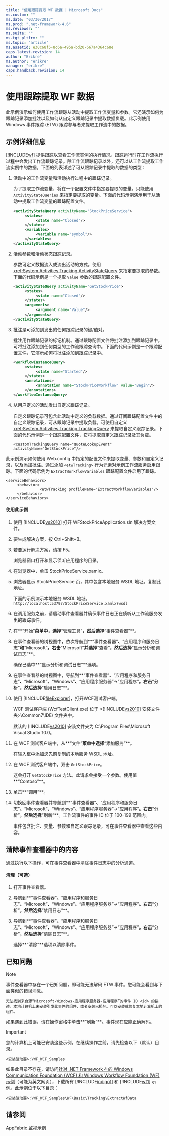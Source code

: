 ```yaml
---
title: "使用跟踪提取 WF 数据 | Microsoft Docs"
ms.custom: ""
ms.date: "03/30/2017"
ms.prod: ".net-framework-4.6"
ms.reviewer: ""
ms.suite: ""
ms.tgt_pltfrm: ""
ms.topic: "article"
ms.assetid: e30c68f5-8c6a-495a-bd20-667a4364c68e
caps.latest.revision: 14
author: "Erikre"
ms.author: "erikre"
manager: "erikre"
caps.handback.revision: 14
---
```

# 使用跟踪提取 WF 数据
此示例演示如何使用工作流跟踪从活动中提取工作流变量和参数。它还演示如何为跟踪记录添加批注以及如何从自定义跟踪记录中提取数据负载。此示例使用 Windows 事件跟踪 \(ETW\) 跟踪参与者来提取工作流中的数据。  
  
## 示例详细信息  
 [!INCLUDE[wf](../../../../includes/wf-md.md)] 提供跟踪以查看工作流实例的执行情况。跟踪运行时在工作流执行过程中会发出工作流跟踪记录。除工作流跟踪记录以外，还可以从工作流提取工作流实例中的数据。下面的列表详述了可从跟踪记录中提取的数据的类型：  
  
1.  活动中的工作流变量和活动执行过程中的跟踪记录。  
  
     为了提取工作流变量，将在一个配置文件中指定要提取的变量。只能使用 `ActivityStateQueries` 来指定要提取的变量。下面的代码示例演示用于从活动中提取工作流变量的跟踪配置文件。  
  
    ```xml  
    <activityStateQuery activityName="StockPriceService">  
         <states>  
              <state name="Closed"/>  
         </states>  
         <variables>  
              <variable name="symbol"/>  
         </variables>  
    </activityStateQuery>  
    ```  
  
2.  活动参数和活动状态跟踪记录。  
  
     参数可定义数据流入或流出活动的方式。使用 <xref:System.Activities.Tracking.ActivityStateQuery> 来指定要提取的参数。下面的代码示例是一个提取 `Value` 参数的跟踪配置文件。  
  
    ```xml  
    <activityStateQuery activityName="GetStockPrice">  
         <states>  
              <state name="Closed"/>  
         </states>  
         <arguments>  
              <argument name="Value"/>  
         </arguments>  
    </activityStateQuery>  
    ```  
  
3.  批注是可添加到发出的任何跟踪记录的键\/值对。  
  
     批注用作跟踪记录的标记机制。通过跟踪配置文件将批注添加到跟踪记录中。可将批注添加到任何类型的工作流跟踪查询中。下面的代码示例是一个跟踪配置文件，它演示如何将批注添加到跟踪记录中。  
  
    ```xml  
    <workflowInstanceQuery>  
         <states>  
              <state name="Started"/>  
         </states>  
         <annotations>  
              <annotation name="StockPriceWorkflow" value="Begin"/>  
         </annotations>  
    </workflowInstanceQuery>  
    ```  
  
4.  从用户定义的活动发出自定义跟踪记录。  
  
     自定义跟踪记录可包含此活动中定义的负载数据。通过订阅跟踪配置文件中的自定义跟踪记录，可从跟踪记录中提取负载。可使用自定义 <xref:System.Activities.Tracking.TrackingQuery> 来提取自定义跟踪记录。下面的代码示例是一个跟踪配置文件，它将提取自定义跟踪记录及其负载。  
  
    ```  
    <customTrackingQuery name="QuoteLookupEvent" activityName="GetStockPrice"/>  
    ```  
  
 此示例演示如何使用 Web.config 中指定的配置文件来提取变量、参数和自定义记录，以及添加批注。通过添加 `<etwTracking>` 行为元素对示例工作流服务启用跟踪。下面的代码示例为 `ExtractWorkflowVariables` 跟踪配置文件启用了跟踪。  
  
```  
<serviceBehaviors>  
     <behavior>  
               <etwTracking profileName="ExtractWorkflowVariables"/>  
     </behavior>  
</serviceBehaviors>  
```  
  
#### 使用此示例  
  
1.  使用 [!INCLUDE[vs2010](../../../../includes/vs2010-md.md)] 打开 WFStockPriceApplication.sln 解决方案文件。  
  
2.  要生成解决方案，按 Ctrl\+Shift\+B。  
  
3.  若要运行解决方案，请按 F5。  
  
     浏览器窗口打开和显示侦听应用程序的目录。  
  
4.  在浏览器中，单击 StockPriceService.xamlx。  
  
5.  浏览器显示 StockPriceService 页，其中包含本地服务 WSDL 地址。复制此地址。  
  
     下面的示例演示本地服务 WSDL 地址。`http://localhost:53797/StockPriceService.xamlx?wsdl`  
  
6.  在调用服务之前，请启动事件查看器并确保事件日志正在侦听从工作流服务发出的跟踪事件。  
  
7.  在**“开始”**菜单中，选择**“管理工具”**，然后选择**“事件查看器”**。  
  
8.  在事件查看器的树视图中，依次导航到**“事件查看器”**、**“应用程序和服务日志”**和**“Microsoft”**。右击**“Microsoft”**并选择**“查看”**，然后选择**“显示分析和调试日志”**。  
  
     确保已选中**“显示分析和调试日志”**选项。  
  
9. 在事件查看器的树视图中，导航到**“事件查看器”**、**“应用程序和服务日志”**、**“Microsoft”**、**“Windows”**、**“应用程序服务器”\-\>“应用程序”**。右击**“分析”**，然后选择**“启用日志”**。  
  
10. 使用 [!INCLUDE[fileExplorer](../../../../includes/fileexplorer-md.md)]，打开WCF测试客户端。  
  
     WCF 测试客户端 \(WcfTestClient.exe\) 位于 \<[!INCLUDE[vs2010](../../../../includes/vs2010-md.md)] 安装文件夹\>\\Common7\\IDE\\ 文件夹中。  
  
     默认的 [!INCLUDE[vs2010](../../../../includes/vs2010-md.md)] 安装文件夹为 C:\\Program Files\\Microsoft Visual Studio 10.0。  
  
11. 在 WCF 测试客户端中，从**“文件”**菜单中选择**“添加服务”**。  
  
     在输入框中添加您先前复制的本地服务 WSDL 地址。  
  
12. 在 WCF 测试客户端中，双击 `GetStockPrice`。  
  
     这会打开 `GetStockPrice` 方法。此请求会接受一个参数。使用值**“Contoso”**。  
  
13. 单击**“调用”**。  
  
14. 切换回事件查看器并导航到**“事件查看器”**、**“应用程序和服务日志”**、**“Microsoft”**、**“Windows”**、**“应用程序服务器”\-\>“应用程序”**。右击**“分析”**，然后选择**“刷新”**。工作流事件的事件 ID 位于 100\-199 范围内。  
  
     事件包含批注、变量、参数和自定义跟踪记录，可在事件查看器中查看这些内容。  
  
## 清除事件查看器中的内容  
 通过执行以下操作，可在事件查看器中清除事件日志中的分析通道。  
  
#### 清理（可选）  
  
1.  打开事件查看器。  
  
2.  导航到**“事件查看器”**、**“应用程序和服务日志”**、**“Microsoft”**、**“Windows”**、**“应用程序服务器”\-\>“应用程序”**。右击**“分析”**，然后选择**“禁用日志”**。  
  
3.  导航到**“事件查看器”**、**“应用程序和服务日志”**、**“Microsoft”**、**“Windows”**、**“应用程序服务器”\-\>“应用程序”**。右击**“分析”**，然后选择**“清除日志”**。  
  
     选择**“清除”**选项以清除事件。  
  
## 已知问题  
  
> [!NOTE]
>  事件查看器中存在一个已知问题，即可能无法解码 ETW 事件。您可能会看到与下面类似的错误消息。  
>   
>  `无法找到来自源“Microsoft-Windows-应用程序服务器-应用程序”的事件 ID <id> 的描述。本地计算机上未安装引发此事件的组件，或者安装已损坏。可以安装或修复本地计算机上的组件。`  
>   
>  如果遇到此错误，请在操作窗格中单击**“刷新”**。事件现在应能正确解码。  
  
> [!IMPORTANT]
>  您的计算机上可能已安装这些示例。在继续操作之前，请先检查以下（默认）目录。  
>   
>  `<安装驱动器>:\WF_WCF_Samples`  
>   
>  如果此目录不存在，请访问[针对 .NET Framework 4 的 Windows Communication Foundation \(WCF\) 和 Windows Workflow Foundation \(WF\) 示例](http://go.microsoft.com/fwlink/?LinkId=150780)（可能为英文网页），下载所有 [!INCLUDE[indigo1](../../../../includes/indigo1-md.md)] 和 [!INCLUDE[wf1](../../../../includes/wf1-md.md)] 示例。此示例位于以下目录：  
>   
>  `<安装驱动器>:\WF_WCF_Samples\WF\Basic\Tracking\ExtractWfData`  
  
## 请参阅  
 [AppFabric 监视示例](http://go.microsoft.com/fwlink/?LinkId=193959)